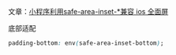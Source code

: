 文章：[小程序利用safe-area-inset-*兼容 ios 全面屏](https://developers.weixin.qq.com/community/develop/article/doc/000604d707c5b023a049ba7125b413)

底部适配
```css
padding-bottom: env(safe-area-inset-bottom);
```